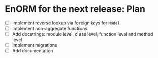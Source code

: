 # EnORM for the next release: Plan

* [ ] Implement reverse lookup via foreign keys for `Model`
* [ ] Implement non-aggregate functions
* [ ] Add docstrings: module level, class level, function level and method level
* [ ] Implement migrations
* [ ] Add documentation